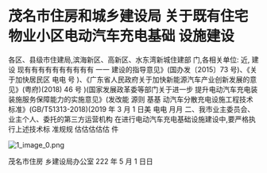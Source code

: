 # 茂名市住房和城乡建设局 关于既有住宅物业小区电动汽车充电基础 设施建设

各区、县级市住建局,滨海新区、高新区、水东湾新城住建部 门,各相关单位:
近, 建设 现有有有有有有有有有有 一一 建设的指导意见》(国办发〔2015〕73 号)、《关于加快居民区 电电 号 )、《广东省人民政府关于加快新能源汽车产业创新发展的意 见》(粤府)(2018) 46 号 )(国家发展政革委等部门关于进一步 提升电动汽车充电装装施服务保障能力的实施意见》(发改能 源则 基基 动汽车分散充电设施工程技术标准》(GB/T51313-2018)(2019 年  3  月  1  日美 电电 月月 二、我市业主委员会、业主个人、委托的第三方运营机构 在进行电动汽车充电基础设施建设中,要严格执行上述技术标 准规规 估估估估估 件

![1_image_0.png](1_image_0.png)

茂名市住房 乡建设局办公室 222 年 5 月  1 日日